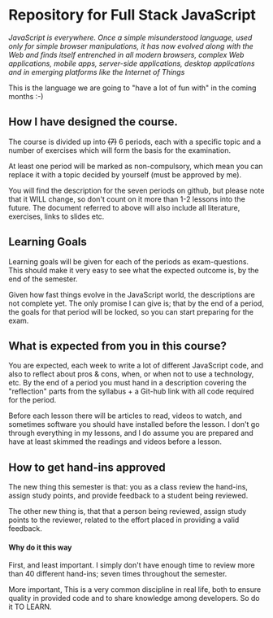 # Repository for Full Stack JavaScript

*JavaScript is everywhere. Once a simple misunderstood language, used only for simple browser manipulations, it has now evolved along with the Web and finds itself entrenched in all modern browsers, complex Web applications, mobile apps, server-side applications, desktop applications and in emerging platforms like the Internet of Things*

This is the language we are going to "have a lot of fun with" in the coming months :-)

## How I have designed the course.

The course is divided up into ~~(7)~~ 6 periods, each with a specific topic and a number of exercises which will form the basis for the examination.

At least one period will be marked as non-compulsory, which mean you can replace it with a topic decided by yourself (must be approved by me).

You will find the description for the seven periods on github, but please note that it WILL change, so don't count on it more than 1-2 lessons into the future. The document referred to above will also include all literature, exercises, links to slides etc.

## Learning Goals

Learning goals will be given for each of the periods as exam-questions. This should make it very easy to see what the expected outcome is, by the end of the semester.

Given how fast things evolve in the JavaScript world, the descriptions are not complete yet. The only promise I can give is; that by the end of a period, the goals for that period will be locked, so you can start preparing for the exam.

## What is expected from you in this course?

You are expected, each week to write a lot of different JavaScript code, and also to reflect about pros & cons, when, or when not to use a technology, etc. By the end of a period you must hand in a description covering the "reflection" parts from the syllabus + a Git-hub link with all code required for the period.

Before each lesson there will be articles to read, videos to watch, and sometimes software you should have installed before the lesson. I don't go through everything in my lessons, and I do assume you are prepared and have at least skimmed the readings and videos before a lesson.

## How to get hand-ins approved

The new thing this semester is that: you as a class review the hand-ins, assign study points, and provide feedback to a student being reviewed.

The other new thing is, that that a person being reviewed, assign study points to the reviewer, related to the effort placed in providing a valid feedback.

#### Why do it this way

First, and least important. I simply don't have enough time to review more than 40 different hand-ins; seven times throughout the semester.

More important, This is a very common discipline in real life, both to ensure quality in provided code and to share knowledge among developers. So do it TO LEARN.

